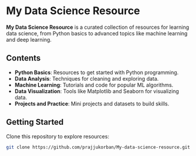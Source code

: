 # My Data Science Resource

**My Data Science Resource** is a curated collection of resources for learning data science, from Python basics to advanced topics like machine learning and deep learning.

## Contents

- **Python Basics**: Resources to get started with Python programming.
- **Data Analysis**: Techniques for cleaning and exploring data.
- **Machine Learning**: Tutorials and code for popular ML algorithms.
- **Data Visualization**: Tools like Matplotlib and Seaborn for visualizing data.
- **Projects and Practice**: Mini projects and datasets to build skills.

## Getting Started

Clone this repository to explore resources:

```bash
git clone https://github.com/prajjukorban/My-data-science-resource.git
